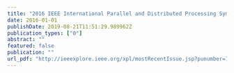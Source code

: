```yaml
---
title: "2016 IEEE International Parallel and Distributed Processing Symposium Workshops, IPDPS Workshops 2016, Chicago, IL, USA, May 23-27, 2016"
date: 2016-01-01
publishDate: 2019-08-21T11:51:29.989962Z
publication_types: ["0"]
abstract: ""
featured: false
publication: ""
url_pdf: "http://ieeexplore.ieee.org/xpl/mostRecentIssue.jsp?punumber=7518534"
---
```


